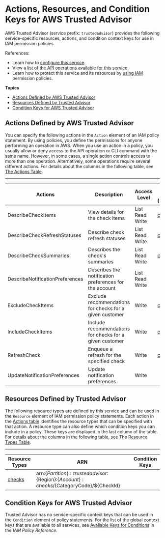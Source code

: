 # Actions, Resources, and Condition Keys for AWS Trusted Advisor<a name="list_awstrustedadvisor"></a>

AWS Trusted Advisor \(service prefix: `trustedadvisor`\) provides the following service\-specific resources, actions, and condition context keys for use in IAM permission policies\.

References:
+ Learn how to [configure this service](http://docs.aws.amazon.com/awssupport/latest/user/getting-started.html#trusted-advisor)\.
+ View a [list of the API operations available for this service](http://docs.aws.amazon.com/trustedadvisor/latest/APIReference/)\.
+ Learn how to protect this service and its resources by [using IAM](http://docs.aws.amazon.com/awssupport/latest/user/getting-started.html#trusted-advisoraccess_permissions.html) permission policies\.

**Topics**
+ [Actions Defined by AWS Trusted Advisor](#awstrustedadvisor-actions-as-permissions)
+ [Resources Defined by Trusted Advisor](#awstrustedadvisor-resources-for-iam-policies)
+ [Condition Keys for AWS Trusted Advisor](#awstrustedadvisor-policy-keys)

## Actions Defined by AWS Trusted Advisor<a name="awstrustedadvisor-actions-as-permissions"></a>

You can specify the following actions in the `Action` element of an IAM policy statement\. By using policies, you define the permissions for anyone performing an operation in AWS\. When you use an action in a policy, you usually allow or deny access to the API operation or CLI command with the same name\. However, in some cases, a single action controls access to more than one operation\. Alternatively, some operations require several different actions\. For details about the columns in the following table, see [The Actions Table](reference_policies_actions-resources-contextkeys.md#actions_table)\.


****  

| Actions | Description | Access Level | Resource Types \(\*required\) | Condition Keys | Dependent Actions | 
| --- | --- | --- | --- | --- | --- | 
| DescribeCheckItems | View details for the check items | List Read Write  | [checks\*](#awstrustedadvisor-checks)  |  |  | 
| DescribeCheckRefreshStatuses | Describe check refresh statuses | List Read Write  | [checks\*](#awstrustedadvisor-checks)  |  |  | 
| DescribeCheckSummaries | Describes the check's summaries | List Read Write  | [checks\*](#awstrustedadvisor-checks)  |  |  | 
| DescribeNotificationPreferences | Describes the notification preferences for the account | List Read Write  |  |  |  | 
| ExcludeCheckItems | Exclude recommendations for checks for a given customer | Write  | [checks\*](#awstrustedadvisor-checks)  |  |  | 
| IncludeCheckItems | Include recommendations for checks for a given customer | Write  | [checks\*](#awstrustedadvisor-checks)  |  |  | 
| RefreshCheck | Enqueue a refresh for the specified check | Write  | [checks\*](#awstrustedadvisor-checks)  |  |  | 
| UpdateNotificationPreferences | Update notification preferences  | Write  |  |  |  | 

## Resources Defined by Trusted Advisor<a name="awstrustedadvisor-resources-for-iam-policies"></a>

The following resource types are defined by this service and can be used in the `Resource` element of IAM permission policy statements\. Each action in the [Actions table](#awstrustedadvisor-actions-as-permissions) identifies the resource types that can be specified with that action\. A resource type can also define which condition keys you can include in a policy\. These keys are displayed in the last column of the table\. For details about the columns in the following table, see [The Resource Types Table](reference_policies_actions-resources-contextkeys.md#resources_table)\.


****  

| Resource Types | ARN | Condition Keys | 
| --- | --- | --- | 
| [checks](http://docs.aws.amazon.com/trustedadvisor/latest/APIReference/API_TrustedAdvisorCheckDescription.html) | arn:$\{Partition\}:trustedadvisor:$\{Region\}:$\{Account\}:checks/$\{CategoryCode\}/$\{CheckId\} |  | 

## Condition Keys for AWS Trusted Advisor<a name="awstrustedadvisor-policy-keys"></a>

Trusted Advisor has no service\-specific context keys that can be used in the `Condition` element of policy statements\. For the list of the global context keys that are available to all services, see [Available Keys for Conditions](http://docs.aws.amazon.com/IAM/latest/UserGuide/reference_policies_condition-keys.html#AvailableKeys) in the *IAM Policy Reference*\.